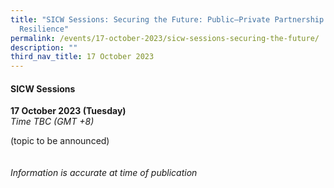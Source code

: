```yaml
---
title: "SICW Sessions: Securing the Future: Public–Private Partnership for Cyber
  Resilience"
permalink: /events/17-october-2023/sicw-sessions-securing-the-future/
description: ""
third_nav_title: 17 October 2023
---
```

#### **SICW Sessions**

**17 October 2023 (Tuesday)**  
*Time TBC (GMT +8)*

(topic to be announced)
<br><br><br>
*Information is accurate at time of publication*